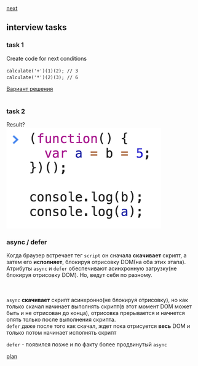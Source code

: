 <a href="02.md">next</a>

<h2>interview tasks</h2>

<h3>task 1</h3>
<div>
Create code for next conditions

<code>calculate('+')(1)(2); // 3</code>
<br>
<code>calculate('*')(2)(3); // 6</code>
<div>
<a href="https://codepen.io/paawel/pen/Qogrqa?editors=0012">Вариант решения</a>
</div>

</div>

<br>

<h3>task 2</h3>
<div>
Result?

<br>
<img src="media/01-1.png">

</div>


<h3>async / defer</h3>
<div>
Когда браузер встречает тег <code>script</code> он сначала <strong>скачивает</strong> скрипт, а затем его <strong>исполняет</strong>,
блокируя отрисовку DOM(на оба этих этапа). Атрибуты <code>async</code> и <code>defer</code> обеспечивают асинхронную загрузку(не блокируя отрисовку DOM). Но, ведут себя по разному.

<br/>
<br/>
<br/>

<code>async</code> <strong>скачивает</strong> скрипт асинхронно(не блокируя отрисовку), но как только скачал начинает выполнять скрипт(в этот момент DOM может быть и не отрисован до конца), отрисовка прерывается и начнется опять только после выполнения скрипта.
<br>
<code>defer</code> даже после того как скачал, ждет пока отрисуется <strong>весь</strong> DOM и только потом начинает исполнять скрипт

<code>defer</code> - появился позже и по факту более продвинутый <code>async</code>
</div>


<a href="00.md">plan</a>
